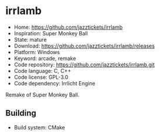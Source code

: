 # irrlamb

- Home: https://github.com/jazztickets/irrlamb
- Inspiration: Super Monkey Ball
- State: mature
- Download: https://github.com/jazztickets/irrlamb/releases
- Platform: Windows
- Keyword: arcade, remake
- Code repository: https://github.com/jazztickets/irrlamb.git
- Code language: C, C++
- Code license: GPL-3.0
- Code dependency: Irrlicht Engine

Remake of Super Monkey Ball.

## Building

- Build system: CMake
